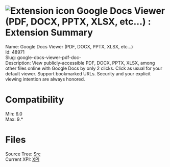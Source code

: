 # ![Extension icon](https://addons.thunderbird.net/user-media/addon_icons/48/48971-64.png?modified=1392799516) Google Docs Viewer (PDF, DOCX, PPTX, XLSX, etc...) : Extension Summary

Name: Google Docs Viewer (PDF, DOCX, PPTX, XLSX, etc...)  
Id: 48971  
Slug: google-docs-viewer-pdf-doc-  
Description: View publicly-accessible PDF, DOCX, PPTX, XLSX, among other files online with Google Docs by only 2 clicks. Click as usual for your default viewer. Support bookmarked URLs. Security and your explicit viewing intention are always honored.
  

# Compatibility
Min: 6.0  
Max: 9.*  

# Files

Source Tree: [Src](C:/Dev/Thunderbird/ThunderKdB/xall/xOther/48971-google-docs-viewer-pdf-doc-/src)  
Current XPI: [XPI](C:/Dev/Thunderbird/ThunderKdB/xall/xOther/48971-google-docs-viewer-pdf-doc-/xpi)  



